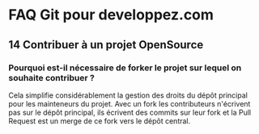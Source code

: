 # FAQ Git pour developpez.com

## 14 Contribuer à un projet OpenSource

### Pourquoi est-il nécessaire de forker le projet sur lequel on souhaite contribuer ?

Cela simplifie considérablement la gestion des droits du dépôt principal pour les mainteneurs du projet.
Avec un fork les contributeurs n'écrivent pas sur le dépôt principal, ils écrivent des commits sur leur fork et la Pull Request est un merge de ce fork vers le dépôt central.
